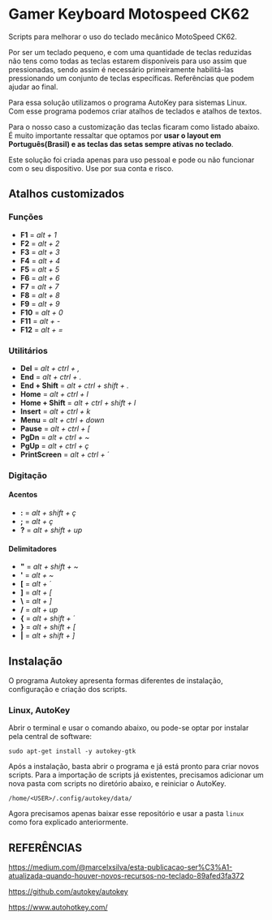 # Gamer Keyboard Motospeed CK62
 
Scripts para melhorar o uso do teclado mecânico MotoSpeed CK62.
 
Por ser um teclado pequeno, e com uma quantidade de teclas reduzidas não tens como todas as teclas estarem disponíveis para uso assim que pressionadas, sendo assim é necessário primeiramente habilitá-las pressionando um conjunto de teclas específicas. Referências que podem ajudar ao final.

Para essa solução utilizamos o programa AutoKey para sistemas Linux. Com esse programa podemos criar atalhos de teclados e atalhos de textos.
 
Para o nosso caso a customização das teclas ficaram como listado abaixo. É muito importante ressaltar que optamos por **usar o layout em Português(Brasil) e  as teclas das setas sempre ativas no teclado**.

Este solução foi criada apenas para uso pessoal e pode ou não funcionar com o seu dispositivo. Use por sua conta e risco.
 
## Atalhos customizados
### Funções
 - **F1** = *alt + 1*
 - **F2** = *alt + 2*
 - **F3** = *alt + 3*
 - **F4** = *alt + 4*
 - **F5** = *alt + 5*
 - **F6** = *alt + 6*
 - **F7** = *alt + 7*
 - **F8** = *alt + 8*
 - **F9** = *alt + 9*
 - **F10** = *alt + 0*
 - **F11** = *alt + -*
 - **F12** = *alt + =*
 
### Utilitários
 - **Del** = *alt + ctrl + ,*
 - **End** = *alt + ctrl + .*
 - **End + Shift** = *alt + ctrl + shift + .*
 - **Home** = *alt + ctrl + l*
 - **Home + Shift** = *alt + ctrl + shift + l*
 - **Insert** = *alt + ctrl + k*
 - **Menu** = *alt + ctrl + down*
 - **Pause** = *alt + ctrl + [*
 - **PgDn** = *alt + ctrl + \~*
 - **PgUp** = *alt + ctrl + ç*
 - **PrintScreen** = *alt + ctrl + ´*
 
### Digitação
#### Acentos
 - **:** = *alt + shift + ç*
 - **;** = *alt + ç*
 - **?** = *alt + shift + up*
 
#### Delimitadores
 - **"** = *alt + shift + \~*
 - **'** = *alt + \~*
 - **[** = *alt + ´*
 - **]** = *alt + [*
 - **\\** = *alt + ]*
 - **/** = *alt + up*
 - **{** = *alt + shift + ´*
 - **}** = *alt + shift + [*
 - **|** = *alt + shift + ]*

 
## Instalação
O programa Autokey apresenta formas diferentes de instalação, configuração e criação dos scripts.

### Linux, AutoKey
Abrir o terminal e usar o comando abaixo, ou pode-se optar por instalar pela central de software:
 
```
sudo apt-get install -y autokey-gtk
```
 
Após a instalação, basta abrir o programa e já está pronto para criar novos scripts. Para a importação de scripts já existentes, precisamos adicionar um nova pasta com scripts no diretório abaixo, e reiniciar o AutoKey.
 
```
/home/<USER>/.config/autokey/data/
```
Agora precisamos apenas baixar esse repositório e usar a pasta `linux` como fora explicado anteriormente.
 
## REFERÊNCIAS
 
https://medium.com/@marcelxsilva/esta-publicacao-ser%C3%A1-atualizada-quando-houver-novos-recursos-no-teclado-89afed3fa372
 
https://github.com/autokey/autokey
 
https://www.autohotkey.com/
